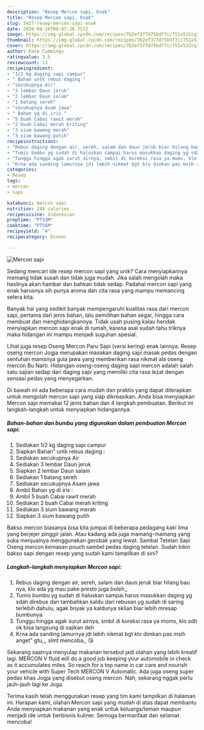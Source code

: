 ```yaml
---
description: "Resep Mercon sapi, Enak"
title: "Resep Mercon sapi, Enak"
slug: 5427-resep-mercon-sapi-enak
date: 2020-08-26T08:07:26.757Z
image: https://img-global.cpcdn.com/recipes/7b2ef377d75bdf7c/751x532cq70/mercon-sapi-foto-resep-utama.jpg
thumbnail: https://img-global.cpcdn.com/recipes/7b2ef377d75bdf7c/751x532cq70/mercon-sapi-foto-resep-utama.jpg
cover: https://img-global.cpcdn.com/recipes/7b2ef377d75bdf7c/751x532cq70/mercon-sapi-foto-resep-utama.jpg
author: Kate Cummings
ratingvalue: 3.5
reviewcount: 13
recipeingredient:
- "1/2 kg daging sapi campur"
- " Bahan untk rebus daging "
- "secukupnya Air"
- "3 lembar Daun jeruk"
- "2 lembar Daun salam"
- "1 batang sereh"
- "secukupnya Asam jawa"
- " Bahan yg di iris "
- "5 buah Cabai rawit merah"
- "2 buah Cabai merah kriting"
- "3 sium bawang merah"
- "3 sium bawang putih"
recipeinstructions:
- "Rebus daging dengan air, sereh, salam dan daun jeruk biar hilang bau nya, klo ada yg mau pake presto juga boleh,,"
- "Tumis bumbu yg sudah di haluskan sampai harus masukkan daging yg sdah direbus dan tambahkan kaldu dari rebusan yg sudah di saring terlebih dahulu, agak bnyak ya kaldunya sklian biar lebih mresap bumbunya"
- "Tunggu hingga agak surut airnya, smbil di koreksi rasa ya moms, klo sdh ok bisa langsung di sajikan deh"
- "Krna ada sanding lamurnya jdi lebih nikmat bgt klo dimkan pas msih anget” gtu,,, slmt mencoba,, 😘"
categories:
- Resep
tags:
- mercon
- sapi

katakunci: mercon sapi 
nutrition: 244 calories
recipecuisine: Indonesian
preptime: "PT33M"
cooktime: "PT56M"
recipeyield: "4"
recipecategory: Dinner

---
```



![Mercon sapi](https://img-global.cpcdn.com/recipes/7b2ef377d75bdf7c/751x532cq70/mercon-sapi-foto-resep-utama.jpg)

Sedang mencari ide resep mercon sapi yang unik? Cara menyiapkannya memang tidak susah dan tidak juga mudah. Jika salah mengolah maka hasilnya akan hambar dan bahkan tidak sedap. Padahal mercon sapi yang enak harusnya sih punya aroma dan cita rasa yang mampu memancing selera kita.

Banyak hal yang sedikit banyak mempengaruhi kualitas rasa dari mercon sapi, pertama dari jenis bahan, lalu pemilihan bahan segar, hingga cara membuat dan menghidangkannya. Tidak usah pusing kalau hendak menyiapkan mercon sapi enak di rumah, karena asal sudah tahu triknya maka hidangan ini mampu menjadi suguhan spesial.

Lihat juga resep Oseng Mercon Paru Sapi (versi kering) enak lainnya. Resep oseng mercon Jogja merupakan masakan daging sapi masak pedas dengan sentuhan manisnya gula jawa yang memberikan rasa nikmat ala oseng mercon Bu Narti. Hidangan oseng-oseng daging sapi mercon adalah salah satu sajian sedap dari daging sapi yang memiliki cita rasa lezat dengan sensasi pedas yang menyegarkan.


Di bawah ini ada beberapa cara mudah dan praktis yang dapat diterapkan untuk mengolah mercon sapi yang siap dikreasikan. Anda bisa menyiapkan Mercon sapi memakai 12 jenis bahan dan 4 langkah pembuatan. Berikut ini langkah-langkah untuk menyiapkan hidangannya.

<!--inarticleads1-->

##### Bahan-bahan dan bumbu yang digunakan dalam pembuatan Mercon sapi:

1. Sediakan 1/2 kg daging sapi campur
1. Siapkan  Bahan” untk rebus daging :
1. Sediakan secukupnya Air
1. Sediakan 3 lembar Daun jeruk
1. Siapkan 2 lembar Daun salam
1. Sediakan 1 batang sereh
1. Sediakan secukupnya Asam jawa
1. Ambil  Bahan yg di iris :
1. Ambil 5 buah Cabai rawit merah
1. Sediakan 2 buah Cabai merah kriting
1. Sediakan 3 sium bawang merah
1. Siapkan 3 sium bawang putih


Bakso mercon biasanya bisa kita jumpai di beberapa pedagang kaki lima yang berjejer pinggir jalan. Atau kadang ada juga mamang-mamang yang suka menjualnya menggunakan gerobak yang lewat. Sambal Tetelan Sapi Oseng mercon kemasan pouch sambel pedas daging tetelan. Sudah bikin bakso sapi dengan resep yang sudah kami tampilkan di sini? 

<!--inarticleads2-->

##### Langkah-langkah menyiapkan Mercon sapi:

1. Rebus daging dengan air, sereh, salam dan daun jeruk biar hilang bau nya, klo ada yg mau pake presto juga boleh,,
1. Tumis bumbu yg sudah di haluskan sampai harus masukkan daging yg sdah direbus dan tambahkan kaldu dari rebusan yg sudah di saring terlebih dahulu, agak bnyak ya kaldunya sklian biar lebih mresap bumbunya
1. Tunggu hingga agak surut airnya, smbil di koreksi rasa ya moms, klo sdh ok bisa langsung di sajikan deh
1. Krna ada sanding lamurnya jdi lebih nikmat bgt klo dimkan pas msih anget” gtu,,, slmt mencoba,, 😘


Sekarang saatnya menyulap makanan tersebut jadi olahan yang lebih kreatif lagi. MERCON V fluid will do a good job keeping your automobile in check as it accumulates miles. So reach for a top name in car care and nourish your vehicle with Super Tech MERCON V Automatic. Ada juga oseng super pedas khas Jogja yang disebut oseng mercon. Nah, sekarang nggak perlu jauh-jauh lagi ke Joga. 

Terima kasih telah menggunakan resep yang tim kami tampilkan di halaman ini. Harapan kami, olahan Mercon sapi yang mudah di atas dapat membantu Anda menyiapkan makanan yang enak untuk keluarga/teman maupun menjadi ide untuk berbisnis kuliner. Semoga bermanfaat dan selamat mencoba!
